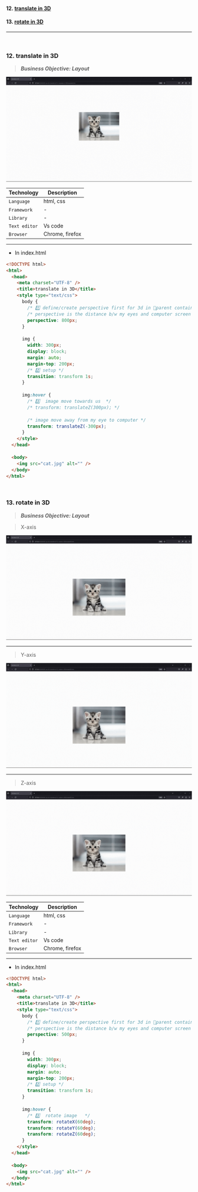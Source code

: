 #### 12. [translate in 3D](#12)

#### 13. [rotate in 3D](#13)

---

<br>

### 12. translate in 3D<a id="12"></a>

> **_Business Objective: Layout_**

<img src="notes/12.gif" >

| Technology    | Description     |
| ------------- | --------------- |
| `Language`    | html, css       |
| `Framework`   | -               |
| `Library`     | -               |
| `Text editor` | Vs code         |
| `Browser`     | Chrome, firefox |

---

- In index.html

```html
<!DOCTYPE html>
<html>
  <head>
    <meta charset="UTF-8" />
    <title>translate in 3D</title>
    <style type="text/css">
      body {
        /* 1️⃣ define/create perspective first for 3d in 👫parent container */
        /* perspective is the distance b/w my eyes and computer screen */
        perspective: 800px;
      }

      img {
        width: 300px;
        display: block;
        margin: auto;
        margin-top: 200px;
        /* 2️⃣ setup */
        transition: transform 1s;
      }

      img:hover {
        /* 3️⃣  image move towards us  */
        /* transform: translateZ(300px); */

        /* image move away from my eye to computer */
        transform: translateZ(-300px);
      }
    </style>
  </head>

  <body>
    <img src="cat.jpg" alt="" />
  </body>
</html>
```

<br>

### 13. rotate in 3D<a id="13"></a>

> **_Business Objective: Layout_**

> X-axis

<img src="notes/1x.gif" >

---

> Y-axis

<img src="notes/2y.gif" >

---

> Z-axis

<img src="notes/3z.gif" >

| Technology    | Description     |
| ------------- | --------------- |
| `Language`    | html, css       |
| `Framework`   | -               |
| `Library`     | -               |
| `Text editor` | Vs code         |
| `Browser`     | Chrome, firefox |

---

- In index.html

```html
<!DOCTYPE html>
<html>
  <head>
    <meta charset="UTF-8" />
    <title>translate in 3D</title>
    <style type="text/css">
      body {
        /* 1️⃣ define/create perspective first for 3d in 👫parent container */
        /* perspective is the distance b/w my eyes and computer screen */
        perspective: 500px;
      }

      img {
        width: 300px;
        display: block;
        margin: auto;
        margin-top: 200px;
        /* 2️⃣ setup */
        transition: transform 1s;
      }

      img:hover {
        /* 3️⃣  rotate image   */
        transform: rotateX(60deg);
        transform: rotateY(60deg);
        transform: rotateZ(60deg);
      }
    </style>
  </head>

  <body>
    <img src="cat.jpg" alt="" />
  </body>
</html>
```

<br>
